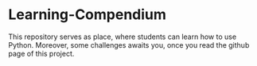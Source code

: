 # Learning-Compendium
This repository serves as place, where students can learn how to use Python. Moreover, some challenges awaits you, once you read the github page of this project.
